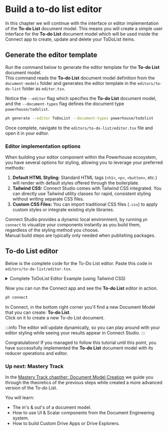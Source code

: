 # Build a to-do list editor

In this chapter we will continue with the interface or editor implementation of the **To-do List** document model. This means you will create a simple user interface for the **To-do List** document model which will be used inside the Connect app to create, update and delete your ToDoList items.

## Generate the editor template

Run the command below to generate the editor template for the **To-do List** document model.   
This command reads the **To-do List** document model definition from the `document-models` folder and generates the editor template in the `editors/to-do-list` folder as `editor.tsx`.

Notice the `--editor` flag which specifies the **To-do List** document model, and the `--document-types` flag defines the document type `powerhouse/todolist`.

```bash
ph generate --editor ToDoList --document-types powerhouse/todolist
```

Once complete, navigate to the `editors/to-do-list/editor.tsx` file and open it in your editor.


### Editor implementation options

When building your editor component within the Powerhouse ecosystem, you have several options for styling, allowing you to leverage your preferred methods:

1.  **Default HTML Styling:** Standard HTML tags (`<h1>`, `<p>`, `<button>`, etc.) will render with default styles offered through the boilerplate. 
2.  **Tailwind CSS:** Connect Studio comes with Tailwind CSS integrated. You can directly use Tailwind utility classes for rapid, consistent styling without writing separate CSS files.
3.  **Custom CSS Files:** You can import traditional CSS files (`.css`) to apply custom styles or integrate existing style libraries.

Connect Studio provides a dynamic local environment, by running `ph connect` to visualize your components instantly as you build them, regardless of the styling method you choose.    
Manual build steps are typically only needed when publishing packages.

## To-do List editor

Below is the complete code for the To-Do List editor. Paste this code in `editors/to-do-list/editor.tsx`.

<details>
<summary>Complete ToDoList Editor Example (using Tailwind CSS)</summary>

```typescript
import { EditorProps } from 'document-model';
import {
    ToDoListState,
    ToDoListAction,
    ToDoListLocalState,
    ToDoItem,
    actions,
    ToDoListDocument,
} from '../../document-models/to-do-list/index.js';
import { useState } from 'react';

// EditorProps is a generic type that provides the document and a dispatch function.
// The dispatch function is used to send actions to the document's reducer to update the state.
export type IProps = EditorProps<ToDoListDocument>;

export default function Editor(props: IProps) {
    // Destructure document and dispatch from props.
    const { document, dispatch } = props;
    // Get the global state from the document. This state is shared across all editors of this document.
    const {
        state: { global: state },
    } = document;

    // React's useState hook is used for local component state.
    // This state is not shared with other components.
    // `todoItem` stores the text of the new to-do item being added.
    const [todoItem, setTodoItem] = useState('');
    // `editingItemId` stores the ID of the item currently being edited.
    const [editingItemId, setEditingItemId] = useState<string | null>(null);
    // `editedText` stores the text of the item while it's being edited.
    const [editedText, setEditedText] = useState('');

    return (
        <div className="p-4 font-sans max-w-lg mx-auto">
            <h1 className="text-2xl font-bold mb-4 text-center">To-do List</h1>
            <div className="w-96 mx-auto">
                <div className="flex mb-4">
                    <input
                        className="border border-gray-300 p-2 rounded-l-md flex-grow"
                        placeholder="Insert task here..."
                        value={todoItem}
                        onChange={e => setTodoItem(e.target.value)}
                        onKeyDown={e => {
                            if (e.key === 'Enter') {
                                // Dispatch an action to add a new to-do item.
                                // `actions.addTodoItem` is an action creator from our document model.
                                dispatch(
                                    actions.addTodoItem({
                                        id: Math.random().toString(), // In a real app, use a more robust ID generation.
                                        text: todoItem,
                                    })
                                );
                                setTodoItem('');
                            }
                        }}
                    />
                    <button
                        className="bg-blue-500 hover:bg-blue-600 text-white p-2 rounded-r-md"
                        onClick={() => {
                            // Also add item on button click.
                            dispatch(
                                actions.addTodoItem({
                                    id: Math.random().toString(),
                                    text: todoItem,
                                })
                            );
                            setTodoItem('');
                        }}
                    >
                        Add
                    </button>
                </div>
                <ul className="list-none p-0">
                    {/* Map over the items in the global state to render each to-do item. */}
                    {state.items.map((item: ToDoItem) => (
                        <li
                            key={item.id}
                            className="flex items-center p-2 relative border-b border-gray-200"
                        >
                            <input
                                type="checkbox"
                                checked={item.checked}
                                className="mr-3"
                                onChange={() => {
                                    // Dispatch an action to update the checked status of an item.
                                    dispatch(
                                        actions.updateTodoItem({
                                            id: item.id,
                                            checked: !item.checked,
                                        })
                                    );
                                }}
                            />
                            {/* Conditional rendering: show an input field if the item is being edited, otherwise show the text. */}
                            {editingItemId === item.id ? (
                                <input
                                    value={editedText}
                                    onChange={e =>
                                        setEditedText(e.target.value)
                                    }
                                    onKeyDown={e => {
                                        if (e.key === 'Enter') {
                                            // Dispatch an action to update the item's text.
                                            dispatch(
                                                actions.updateTodoItem({
                                                    id: item.id,
                                                    text: editedText,
                                                })
                                            );
                                            // Exit editing mode.
                                            setEditingItemId(null);
                                        }
                                    }}
                                    className="flex-grow"
                                    autoFocus // Automatically focus the input when it appears.
                                />
                            ) : (
                                <div className="flex items-center flex-grow gap-1">
                                    <span
                                        onClick={() => {
                                            // Enter editing mode when the text is clicked.
                                            setEditingItemId(item.id);
                                            setEditedText(item.text);
                                        }}
                                        className={`cursor-pointer ${
                                            item.checked
                                                ? 'line-through text-gray-500'
                                                : ''
                                        }`}
                                    >
                                        {item.text}
                                    </span>
                                    <span
                                        onClick={() =>
                                            dispatch(
                                                actions.deleteTodoItem({
                                                    id: item.id,
                                                })
                                            )
                                        }
                                        className="text-gray-400 cursor-pointer opacity-40 transition-all duration-200 text-base font-bold inline-flex items-center pl-1 hover:opacity-100 hover:text-red-500"
                                    >
                                        ×
                                    </span>
                                </div>
                            )}
                        </li>
                    ))}
                </ul>
            </div>
        </div>
    );
}
```
</details>

Now you can run the Connect app and see the **To-do List** editor in action.

```bash
ph connect
```

In Connect, in the bottom right corner you'll find a new Document Model that you can create: **To-do List**.    
Click on it to create a new To-do List document.

:::info
The editor will update dynamically, so you can play around with your editor styling while seeing your results appear in Connect Studio. 
:::

Congratulations!
If you managed to follow this tutorial until this point, you have successfully implemented the **To-do List** document model with its reducer operations and editor. 

### Up next: Mastery Track

In the [Mastery Track chapther: Document Model Creation](/academy/MasteryTrack/DocumentModelCreation/WhatIsADocumentModel) we guide you through the theoretics of the previous steps while created a more advanced version of the To-do List.

You will learn: 
- The in's & out's of a document model.
- How to use UI & Scalar components from the Document Engineering system.
- How to build Custom Drive Apps or Drive Explorers. 

